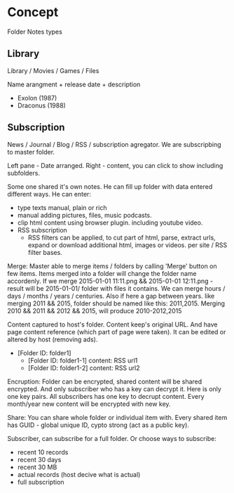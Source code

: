 # Concept

Folder Notes types



## Library

Library / Movies / Games / Files

Name arangment + release date + description

* Exolon (1987)
* Draconus (1988)



## Subscription

News / Journal / Blog / RSS / subscription agregator. We are subscripbing to master folder.

Left pane - Date arranged. Right - content, you can click to show including subfolders.

Some one shared it's own notes. He can fill up folder with data entered different ways.
He can enter:

* type texts manual, plain or rich
* manual adding pictures, files, music podcasts.
* clip html content using browser plugin. including youtube video.
* RSS subscription
  * RSS filters can be applied, to cut part of html, parse, extract urls, expand or download additional html, images or videos. per site / RSS filter bases.

Merge: Master able to merge items / folders by calling 'Merge' button on few items. Items merged into a folder will change the folder name accordenly. If we merge 2015-01-01 11:11.png && 2015-01-01 12:11.png - result will be 2015-01-01/ folder with files it contains. We can merge hours / days / months / years / centuries. Also if here a gap between years. like merging 2011 && 2015, folder should be named like this: 2011,2015. Merging 2010 && 2011 && 2012 && 2015, will produce 2010-2012,2015

Content captured to host's folder. Content keep's original URL. And have page content reference (which part of page were taken). It can be edited or altered by host (removing ads).

* [Folder ID: folder1]
  * [Folder ID: folder1-1]
content: RSS url1
  * [Folder ID: folder1-2]
content: RSS url2

Encruption: Folder can be encrypted, shared content will be shared encrypted. And only subscriber who has a key can decrypt it. Here is only one key pairs. All subscribers has one key to decrupt content. Every month/year new content will be encrypted with new key.

Share: You can share whole folder or individual item with. Every shared item has GUID - global unique ID, cypto strong (act as a public key).

Subscriber, can subscribe for a full folder. Or choose ways to subscribe:
* recent 10 records
* recent 30 days
* recent 30 MB
* actual records (host decive what is actual)
* full subscription
